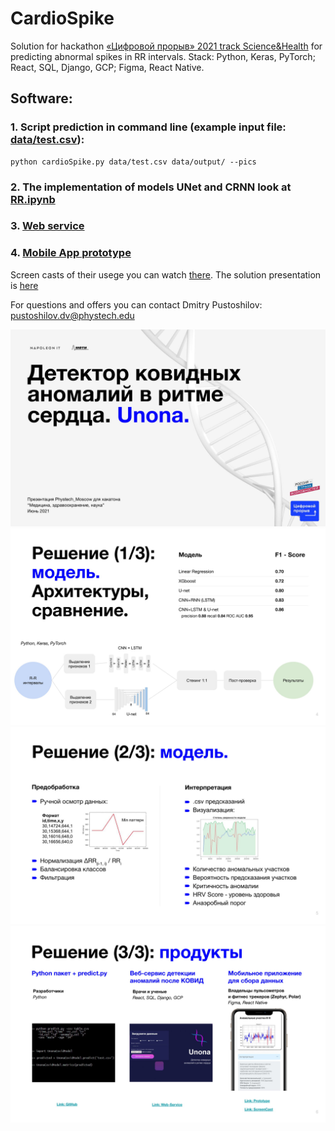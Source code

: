 # CardioSpike

Solution for hackathon [«Цифровой прорыв» 2021 track Science&Health](https://leadersofdigital.ru/event/63008) for predicting abnormal spikes in RR intervals.
Stack:  Python, Keras, PyTorch; React, SQL, Django, GCP; Figma, React Native.

## Software:

### 1. Script prediction in command line (example input file: [data/test.csv]()):
```
python cardioSpike.py data/test.csv data/output/ --pics
```

### 2. The implementation of models UNet and CRNN look at [RR.ipynb](https://github.com/NapITlab/CardioSpike/blob/master/RR.ipynb)
### 3. [Web service](http://bit.ly/UnonaCovidWeb)
### 4. [Mobile App prototype](http://bit.ly/UnonaCovidMob)

Screen casts of their usege you can watch [there](http://bit.ly/UnonaCovidScreencast). The solution presentation is [here](https://drive.google.com/file/d/1InD3rPh7IxIHf7zbeYIF_YmV0371u5vf/view?usp=sharing) 

For questions and offers you can contact Dmitry Pustoshilov: pustoshilov.dv@phystech.edu 

![alt text](https://github.com/NapITlab/CardioSpike/blob/master/Presentation/%D0%94%D0%B5%D1%82%D0%B5%D0%BA%D1%82%D0%BE%D1%80%20COVID%20%D0%B0%D0%BD%D0%BE%D0%BC%D0%B0%D0%BB%D0%B8%D0%B9%20Unona-01.jpg)
![alt text](https://github.com/NapITlab/CardioSpike/blob/master/Presentation/%D0%94%D0%B5%D1%82%D0%B5%D0%BA%D1%82%D0%BE%D1%80%20COVID%20%D0%B0%D0%BD%D0%BE%D0%BC%D0%B0%D0%BB%D0%B8%D0%B9%20Unona-04.jpg)
![alt text](https://github.com/NapITlab/CardioSpike/blob/master/Presentation/%D0%94%D0%B5%D1%82%D0%B5%D0%BA%D1%82%D0%BE%D1%80%20COVID%20%D0%B0%D0%BD%D0%BE%D0%BC%D0%B0%D0%BB%D0%B8%D0%B9%20Unona-05.jpg)
![alt text](https://github.com/NapITlab/CardioSpike/blob/master/Presentation/%D0%94%D0%B5%D1%82%D0%B5%D0%BA%D1%82%D0%BE%D1%80%20COVID%20%D0%B0%D0%BD%D0%BE%D0%BC%D0%B0%D0%BB%D0%B8%D0%B9%20Unona-06.jpg)
